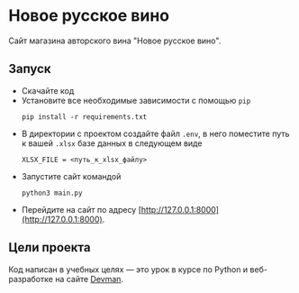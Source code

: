 # Новое русское вино

Сайт магазина авторского вина "Новое русское вино".

## Запуск

- Скачайте код
- Установите все необходимые зависимости с помощью `pip`
  ```
  pip install -r requirements.txt
  ```
- В директории с проектом создайте файл `.env`, в него поместите путь к вашей `.xlsx` базе данных в следующем виде
  ```
  XLSX_FILE = <путь_к_xlsx_файлу>
  ```
- Запустите сайт командой 
  ```
  python3 main.py
  ```
- Перейдите на сайт по адресу [http://127.0.0.1:8000](http://127.0.0.1:8000).

## Цели проекта

Код написан в учебных целях — это урок в курсе по Python и веб-разработке на сайте [Devman](https://dvmn.org).
